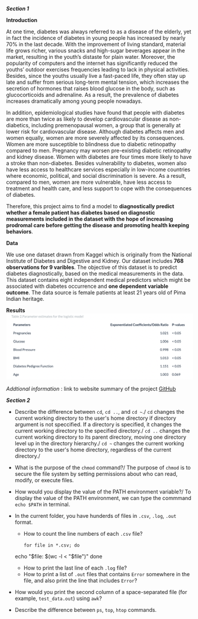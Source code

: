 ***Section 1***

**Introduction**

At one time, diabetes was always referred to as a disease of the elderly, yet in fact the incidence of diabetes in young people has increased by nearly 70% in the last decade. With the improvement of living standard, material life grows richer, various snacks and high-sugar beverages appear in the market, resulting in the youth’s distaste for plain water. Moreover, the popularity of computers and the internet has significantly reduced the youths’ outdoor exercises frequencies leading to lack in physical activities. Besides, since the youths usually live a fast-paced life, they often stay up late and suffer from serious long-term mental tension, which increases the secretion of hormones that raises blood glucose in the body, such as glucocorticoids and adrenaline. As a result, the prevalence of diabetes increases dramatically among young people nowadays.

In addition, epidemiological studies have found that people with diabetes are more than twice as likely to develop cardiovascular disease as non-diabetics, including premenopausal women, a group that is generally at lower risk for cardiovascular disease. Although diabetes affects men and women equally, women are more severely affected by its consequences. Women are more susceptible to blindness due to diabetic retinopathy compared to men. Pregnancy may worsen pre-existing diabetic retinopathy and kidney disease. Women with diabetes are four times more likely to have a stroke than non-diabetes. Besides vulnerability to diabetes, women also have less access to healthcare services especially in low-income countries where economic, political, and social discrimination is severe. As a result, compared to men, women are more vulnerable, have less access to treatment and health care, and less support to cope with the consequences of diabetes.

Therefore, this project aims to find a model to **diagnostically predict whether a female patient has diabetes based on diagnostic measurements included in the dataset with the hope of increasing prodromal care before getting the disease and promoting health keeping behaviors**.

**Data**

We use one dataset drawn from Kaggel which is originally from the National Institute of Diabetes and Digestive and Kidney. Our dataset includes **768 observations for 9 varibles**. The objective of this dataset is to predict diabetes diagnostically, based on the medical measurements in the data. This dataset contains eight independent medical predictors which might be associated with diabetes occurrence and **one dependent variable outcome**. The data source is female patients at least 21 years old of Pima Indian heritage.

**Results**
![Parameter Estimates](table_2.jpeg)

*Addtional information* : link to website summary of the project [GitHub](https://tristaaazjy.github.io/jz3571_project.github.io/index.html)


***Section 2***

- Describe the difference between `cd`, `cd ..`, and `cd ~`./
  `cd` changes the current working directory to the user's home directory if directory argument is not speccified. If a directory is specified, it changes the current working directory to the specified directory./
   `cd ..` changes the current working directory to its parent directory, moving one directory level up in the directory hierarchy./
   `cd ~` changes the current working directory to the user's home directory, regardless of the current directory./
  
- What is the purpose of the `chmod` command?/
  The purpose of `chmod` is to secure the file system by setting permissions about who can read, modify, or execute files.
  
- How would you display the value of the PATH environment variable?/
  To display the value of the PATH environment, we can type the commmand `echo $PATH` in terminal.
  
- In the current folder, you have hunderds of files in `.csv`, `.log`, `.out` format.
    - How to count the line numbers of each `.csv` file?
      ```shell
      for file in *.csv; do
  echo "$file: $(wc -l < "$file")"
done

    - How to print the last line of each `.log` file?
    - How to print a list of `.out` files that contains `Error` somewhere in the file, and also print the line that includes `Error`?
- How would you print the second column of a space-separated file (for example, `test_data.out`) using `awk`?
- Describe the difference between `ps`, `top`, `htop` commands.
